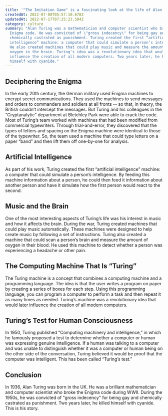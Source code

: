 ```yaml
---
title: '"The Imitation Game" is a fascinating look at the life of Alan Turing'
createdAt: 2022-07-08T05:57:10.678Z
updatedAt: 2022-07-17T07:25:23.584Z
category: culture
summary: "Alan Turing was a mathematician and computer scientist who broke the
  Enigma code. He was convicted of \"gross indecency\" for being gay and
  chemically castrated as punishment. Turing created the first “artificial
  intelligence” machine: a computer that could simulate a person’s intelligence.
  He also created machines that could play music and measure the amount of
  oxygen in the brain. Turing's idea was a revolutionary idea that would later
  influence the creation of all modern computers. Two years later, he killed
  himself with cyanide."
---
```


## Deciphering the Enigma

In the early 20th century, the German military used Enigma machines to encrypt secret communications. They used the machines to send messages and orders to commanders and soldiers at all fronts -- so that, in theory, the British couldn’t intercept the messages. But Turing and his colleagues in the “Cryptanalytic” department at Bletchley Park were able to crack the code.
Most of Turing’s team worked with machines that had been modified from commercial typewriters. Through trial-and-error, they discovered that the types of letters and spacing on the Enigma machine were identical to those of the typewriter. So, the team used a machine that could type letters on a paper “band” and then lift them off one-by-one for analysis.

## Artificial Intelligence

As part of his work, Turing created the first “artificial intelligence” machine: a computer that could simulate a person’s intelligence.
By feeding this machine information about a person, he could then feed it information about another person and have it simulate how the first person would react to the second.

## Music and the Brain

One of the most interesting aspects of Turing’s life was his interest in music and how it affects the brain.
During the war, Turing created machines that could play music automatically. These machines were designed to help create music by following a set of instructions. Turing also created a machine that could scan a person’s brain and measure the amount of oxygen in their blood. He used this machine to detect whether a person was experiencing a headache or other pain.

## The Computing Machine That Is “Turing”

The Turing machine is a concept that combines a computing machine and a programming language. The idea is that the user writes a program on paper by creating a series of boxes for each step.
Using this programming language, you can program a computer to perform a task and then repeat it as many times as needed. Turing’s machine was a revolutionary idea that would later influence the creation of all modern computers.

## Turing’s Test for Human Consciousness

In 1950, Turing published “Computing machinery and intelligence,” in which he famously proposed a test to determine whether a computer or human was expressing genuine intelligence.
If a human was talking to a computer and was unable to distinguish whether it was a computer or human being on the other side of the conversation, Turing believed it would be proof that the computer was intelligent. This has been called “Turing’s test.”

## Conclusion

In 1936, Alan Turing was born in the UK. He was a brilliant mathematician and computer scientist who broke the Enigma code during WWII. During the 1950s, he was convicted of "gross indecency" for being gay and chemically castrated as punishment. Two years later, he killed himself with cyanide.
This is his story.
